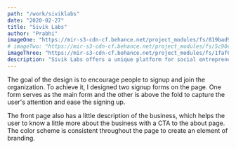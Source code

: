 ```yaml
---
path: "/work/siviklabs"
date: "2020-02-27"
title: "Sivik Labs"
author: "Prabhi"
imageOne: "https://mir-s3-cdn-cf.behance.net/project_modules/fs/819bad94123441.5e76d489912df.jpg"
# imageTwo: "https://mir-s3-cdn-cf.behance.net/project_modules/fs/5c90c894123441.5e76d48991a8c.jpg"
imageThree: "https://mir-s3-cdn-cf.behance.net/project_modules/fs/1faf6794123441.5e76d48990b61.jpg"
description: "Sivik Labs offers a unique platform for social entrepreneurs, people with great ideas, non-profits , cooperatives, and for-profit ethical businesses."
---
```


The goal of the design is to encourage people to signup and join the organization. To achieve it, I designed two signup forms on the page. One form serves as the main form and the other is above the fold to capture the user's attention and ease the signing up.

The front page also has a little description of the business, which helps the user to know a little more about the business with a CTA to the about page. The color scheme is consistent throughout the page to create an element of branding.